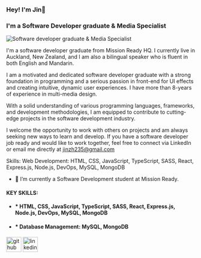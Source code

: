 ### Hey! I'm Jin👋
### I'm a Software Developer graduate & Media Specialist
![Software developer graduate & Media Specialist](https://media.licdn.com/dms/image/D4E16AQEbGOwBYA64qg/profile-displaybackgroundimage-shrink_350_1400/0/1685591958224?e=1692835200&v=beta&t=KF31MKey_mWuEUqPWU3lh-fiWzDe1VL0saO6PL31g7c)

I'm a software developer graduate from Mission Ready HQ.
I currently live in Auckland, New Zealand, and I am also a bilingual speaker who is fluent in both English and Mandarin.

I am a motivated and dedicated software developer graduate with a strong foundation in programming and a serious passion in front-end for UI effects and creating intuitive, dynamic user experiences. I have more than 8-years of experience in multi-media design.

With a solid understanding of various programming languages, frameworks, and development methodologies, I am equipped to contribute to cutting-edge projects in the software development industry. 

I welcome the opportunity to work with others on projects and am always seeking new ways to learn and develop. If you have a software developer job ready and would like to work together, feel free to connect via LinkedIn or email me directly at jinzh235@gmail.com

Skills: Web Development: HTML, CSS, JavaScript, TypeScript, SASS, React, Express.js, Node.js, DevOps, MySQL, MongoDB

- 🔭 I’m currently a Software Development student at Mission Ready.

#### KEY SKILLS:
- #### * HTML, CSS, JavaScript, TypeScript, SASS, React, Express.js, Node.js, DevOps, MySQL, MongoDB
- #### * Database Management: MySQL, MongoDB

[<img src='https://cdn.jsdelivr.net/npm/simple-icons@3.0.1/icons/github.svg' alt='github' height='40'>](https://github.com/jinzh23)  [<img src='https://cdn.jsdelivr.net/npm/simple-icons@3.0.1/icons/linkedin.svg' alt='linkedin' height='40'>](https://www.linkedin.com/in/https://www.linkedin.com/in/jin-zhang-aa8343279//)  

<!--
**jinzh23/jinzh23** is a ✨ _special_ ✨ repository because its `README.md` (this file) appears on your GitHub profile.

Here are some ideas to get you started:

- 🔭 I’m currently working on ...
- 🌱 I’m currently learning ...
- 👯 I’m looking to collaborate on ...
- 🤔 I’m looking for help with ...
- 💬 Ask me about ...
- 📫 How to reach me: ...
- 😄 Pronouns: ...
- ⚡ Fun fact: ...
-->

